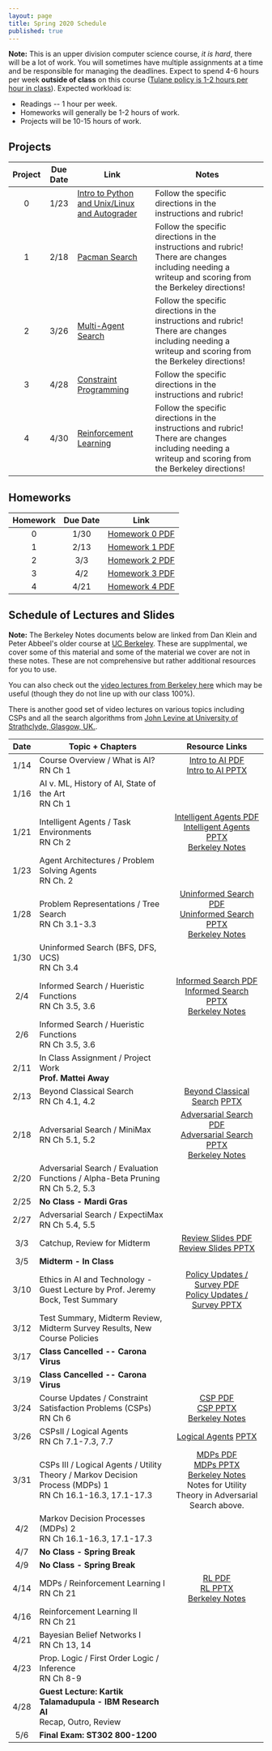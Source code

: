 ```yaml
---
layout: page
title: Spring 2020 Schedule
published: true
---
```


**Note:** This is an upper division computer science course, *it is hard*, there will be a lot of work.  You will sometimes have multiple assignments at a time and be responsible for managing the deadlines.  Expect to spend 4-6 hours per week **outside of class** on this course ([Tulane policy is 1-2 hours per hour in class](https://catalog.tulane.edu/)).  Expected workload is:
  * Readings -- 1 hour per week.
  * Homeworks will generally be 1-2 hours of work.
  * Projects will be 10-15 hours of work.

## Projects

| Project | Due Date | Link | Notes |
|:-------:|:--------:|----|-----|
| 0 | 1/23 | [Intro to Python and Unix/Linux and Autograder](./_pages/project0.md) | Follow the specific directions in the instructions and rubric! |
| 1 | 2/18 | [Pacman Search](./_pages/project1.md) | Follow the specific directions in the instructions and rubric!  There are changes including needing a writeup and scoring from the Berkeley directions! |
| 2 | 3/26 | [Multi-Agent Search](./_pages/project2.md) | Follow the specific directions in the instructions and rubric!  There are changes including needing a writeup and scoring from the Berkeley directions! |
| 3 | 4/28 | [Constraint Programming](./_pages/project3.md) | Follow the specific directions in the instructions and rubric! |
| 4 | 4/30 | [Reinforcement Learning](./_pages/project4.md) | Follow the specific directions in the instructions and rubric!  There are changes including needing a writeup and scoring from the Berkeley directions! |

## Homeworks

| Homework | Due Date | Link |
|:-------:|:--------:|:----:|
| 0 | 1/30 | [Homework 0 PDF](https://drive.google.com/open?id=13UQLGkp9Q2dBVC4YaZDDnkJN1XzErL8I)
| 1 | 2/13 | [Homework 1 PDF](https://drive.google.com/open?id=1w_T4zC9brhJFohZxFx_vLbuG5RBo3s4h)   
| 2 | 3/3  | [Homework 2 PDF](https://drive.google.com/open?id=18KWPbJ-y0bmqM7sPPjEMnGqECYA9kBog)  
| 3 | 4/2  | [Homework 3 PDF](https://drive.google.com/open?id=1XbfWES4WbA8WEgtPs3WIRG2lhI4Y993S)
| 4 | 4/21 | [Homework 4 PDF](https://drive.google.com/open?id=1O8d2Y5LD7Zraq9QQJwN3iUfcJh81G_Rb)

## Schedule of Lectures and Slides

**Note:** The Berkeley Notes documents below are linked from Dan Klein and Peter Abbeel's older course at [UC Berkeley](https://inst.eecs.berkeley.edu/~cs188/fa18/index.html).  These are supplmental, we cover some of this material and some of the material we cover are not in these notes.  These are not comprehensive but rather additional resources for you to use.

You can also check out the [video lectures from Berkeley here](https://inst.eecs.berkeley.edu/~cs188/fa18/index.html) which may be useful (though they do not line up with our class 100%).

There is another good set of video lectures on various topics including CSPs and all the search algorithms from [John Levine at University of Strathclyde, Glasgow, UK.](https://www.youtube.com/channel/UCUbp3Qabq6iYQrN2QC-ZUXw/videos).

| Date | Topic + Chapters | Resource Links |
|:----:|----------------|:--------------:|
| 1/14 | Course Overview / What is AI? <br /> RN Ch 1 | [Intro to AI PDF](https://drive.google.com/open?id=1IptL6SVS4ufSkS4uHkWfS8apCRyBAMkt) <br /> [Intro to AI PPTX](https://drive.google.com/open?id=12vTWKCwp76KEwcb5u5SXHJz5MjX1s9-0)|
| 1/16 | AI v. ML, History of AI, State of the Art <br /> RN Ch 1 | |
| 1/21 | Intelligent Agents / Task Environments <br /> RN Ch 2 | [Intelligent Agents PDF](https://drive.google.com/open?id=1yTglDG6NT-igBi9gVe50KCIObzRn-vZq) <br /> [Intelligent Agents PPTX](https://drive.google.com/open?id=1topdCpGdWF9av7jWcmMsyk1O0ladEPAb) <br /> [Berkeley Notes](https://drive.google.com/open?id=1sNLpHyleOlt52n5IGyhlt1WA0II8aN6I)|
| 1/23 | Agent Architectures / Problem Solving Agents <br /> RN Ch. 2 | |
| 1/28 | Problem Representations / Tree Search <br /> RN Ch 3.1-3.3 | [Uninformed Search PDF](https://drive.google.com/open?id=1qMkmex2WEvazcDwOIaYlpFF1AVk8f30C) <br /> [Uninformed Search PPTX](https://drive.google.com/open?id=1sEOSxu2qOAA8imlkq1iErZ5ZXU6e0QkY) <br /> [Berkeley Notes](https://drive.google.com/open?id=1sNLpHyleOlt52n5IGyhlt1WA0II8aN6I) |
| 1/30 | Uninformed Search (BFS, DFS, UCS) <br /> RN Ch 3.4 | |
|  2/4 | Informed Search / Hueristic Functions <br /> RN Ch 3.5, 3.6 | [Informed Search PDF](https://drive.google.com/file/d/12AgjqlVRvptVYBj0axZEzqyTflCoZ-Qk/view?usp=sharing) <br /> [Informed Search PPTX](https://drive.google.com/open?id=14ON9rEaZ7Zc9EHgCS_7r5Wj5ifvAXfpV) <br /> [Berkeley Notes](https://drive.google.com/open?id=1sNLpHyleOlt52n5IGyhlt1WA0II8aN6I)|
|  2/6 | Informed Search / Hueristic Functions <br /> RN Ch 3.5, 3.6 | |
| 2/11 | In Class Assignment / Project Work <br /> **Prof. Mattei Away** | |
| 2/13 | Beyond Classical Search <br /> RN Ch 4.1, 4.2  | [Beyond Classical Search](https://drive.google.com/open?id=1HKr-5rE85IPDwAS2ioN_C35MAH2hkq3X) [PPTX](https://drive.google.com/open?id=1VM9crmBsGEZ1L1ZbWIkbO1XYjlFwHJu4)|
| 2/18 | Adversarial Search / MiniMax <br /> RN Ch 5.1, 5.2 | [Adversarial Search PDF](https://drive.google.com/open?id=1bI9Z8kygRSpJK7RJm2Yh379sAmC0RF3p) <br /> [Adversarial Search PPTX](https://drive.google.com/open?id=1bRVtoRw2vWWsZerstgqTwBcBzHiIlSc8) <br /> [Berkeley Notes](https://drive.google.com/open?id=18AtcAjsWHHDHQVpa4YpA2BndA1_gBRHi) |
| 2/20 | Adversarial Search / Evaluation Functions / Alpha-Beta Pruning <br /> RN Ch 5.2, 5.3 | |
| 2/25 | **No Class - Mardi Gras** | |
| 2/27 | Adversarial Search / ExpectiMax <br /> RN Ch 5.4, 5.5 | |
|  3/3 | Catchup, Review for Midterm | [Review Slides PDF](https://drive.google.com/open?id=1DUm0zRog4fsE_Xt0-cPlosK3cwBlg7sb) <br /> [Review Slides PPTX](https://drive.google.com/open?id=1m2UymvF2d5-evYobxg1E1F_akrHD9oHA) |
|  3/5 | **Midterm - In Class** ||
| 3/10 | Ethics in AI and Technology - Guest Lecture by Prof. Jeremy Bock, Test Summary | [Policy Updates / Survey PDF](https://drive.google.com/open?id=15UttPL1Hc-N5_2eoQRodIl8TCIA28AWJ) <br /> [Policy Updates / Survey PPTX](https://drive.google.com/open?id=1yIDLwotiyKCMZJa9PddR2sE6CN3xIpXT) |
| 3/12 | Test Summary, Midterm Review, Midterm Survey Results, New Course Policies | |
| 3/17 | **Class Cancelled -- Carona Virus** | |
| 3/19 | **Class Cancelled -- Carona Virus** | |
| 3/24 | Course Updates / Constraint Satisfaction Problems (CSPs) <br /> RN Ch 6 | [CSP PDF](https://drive.google.com/open?id=1EAQcd0cqWVXxF1Ac_zNovTei5audRCxg) <br /> [CSP PPTX](https://drive.google.com/open?id=1PAEuNArC41RDJnmYCNvG_elSUgUZJ-np) <br /> [Berkeley Notes](https://drive.google.com/open?id=1pK6zC2SjJT1eObA4qxxtshzo0wqojY3y)  |
| 3/26 | CSPsII / Logical Agents <br /> RN Ch 7.1-7.3, 7.7 | [Logical Agents](https://drive.google.com/open?id=1zBSGDInJ5PMZ5rbLME2ns5tob6GKxkJH) [PPTX](https://drive.google.com/open?id=18eLzYPp6VXuFd2TXbrigm66vdvmOCBV-) |
| 3/31 | CSPs III / Logical Agents / Utility Theory / Markov Decision Process (MDPs) 1 <br /> RN Ch 16.1-16.3, 17.1-17.3 | [MDPs PDF](https://drive.google.com/open?id=1fPb1fZhRjjxxiKEPpVPVc5J2RgvkPGAz) <br /> [MDPs PPTX](https://drive.google.com/open?id=1IsBnA83U7N_nhQFDc66egXxfG20WEcPU) <br /> [Berkeley Notes](https://drive.google.com/open?id=1n1zhpliKROMUPRthYF5Q1Bvut2EQkpij) <br /> Notes for Utility Theory in Adversarial Search above. |
|  4/2 | Markov Decision Processes (MDPs) 2 <br /> RN Ch 16.1-16.3, 17.1-17.3 | |
|  4/7 | **No Class - Spring Break** | |
|  4/9 | **No Class - Spring Break** | |
| 4/14 | MDPs / Reinforcement Learning I <br /> RN Ch 21 | [RL PDF](https://drive.google.com/open?id=18fRjubTyh0gNticKCGE6wCUzWQXQNow5) <br /> [RL PPTX](https://drive.google.com/open?id=16wTGnDvBIWss-Wo-HYSHd2_ArZNfprcF) <br /> [Berkeley Notes](https://drive.google.com/open?id=19IbPoO1qkzNqx4QS8RlLGyd1pNQjzqKl) |
| 4/16 | Reinforcement Learning II <br /> RN Ch 21 | |
| 4/21 | Bayesian Belief Networks I <br /> RN Ch 13, 14 | |
| 4/23 | Prop. Logic / First Order Logic / Inference <br /> RN Ch 8-9 | |
| 4/28 | **Guest Lecture: Kartik Talamadupula - IBM Research AI** <br />  Recap, Outro, Review | |
|  5/6 | **Final Exam: ST302 800-1200** | |

